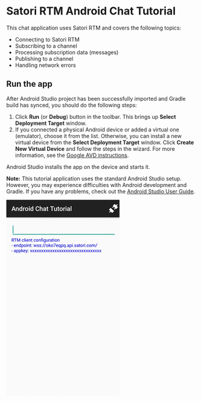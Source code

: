 # Satori RTM Android Chat Tutorial

This chat application uses Satori RTM and covers the following topics:

* Connecting to Satori RTM
* Subscribing to a channel
* Processing subscription data (messages)
* Publishing to a channel
* Handling network errors

## Run the app

After Android Studio project has been successfully imported and Gradle build has synced, you should do the following steps:

1. Click **Run** (or **Debug**) button in the toolbar. This brings up **Select Deployment Target** window.
1. If you connected a physical Android device or added a virtual one (emulator), choose it from the list. Otherwise, you can install a new virtual device from the **Select Deployment Target** window. Click **Create New Virtual Device** and follow the steps in the wizard. For more information, see the [Google AVD instructions](https://developer.android.com/studio/run/managing-avds.html#viewing).

Android Studio installs the app on the device and starts it.

**Note:** This tutorial application uses the standard Android Studio setup. However, you may experience difficulties with Android development and Gradle. If you have any problems, check out the [Android Studio User Guide](https://developer.android.com/studio/run/index.html).

![Screen](./screen.gif)
